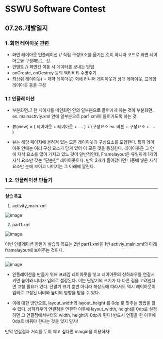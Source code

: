 # SSWU Software Contest
## 07.26.개발일지

### 1. 화면 레이아웃 관련 
- 화면 레이아웃 인플레이션 // 직접 구성요소를 옮기는 것이 아니라 코드로 화면 레이아웃을 구성해보는 것. 
- 인텐트 // 화면간 이동 시 데이터를 보내는 방법 
- onCreate, onDestroy 등의 액티비티 수명주기 
- 최상위 레이아웃( = 제약 레이아웃) 외에 리니어 레이아웃과 상대 레이아웃, 프레임 레이아웃 등을 구성 

### 1.1 인플레이션 

- 부분화면..? 한 페이지를 메인화면 안의 일부분으로 들어가게 하는 것이 부분화면.. 
  ex. mainactiviy.xml 안에 일부분으로 par1.xml이 들어가도록 하는 것. 
  
- 뷰(view) = ( 레이아웃 + 레이아웃 + .... ) + (구성요소 ex. 버튼 + 구성요소 + .... ) 
  
- 뷰는 해당 페이지에 올려져 있는 모든 레이아웃과 구성요소를 포함한다. 특히 레이아웃 안에는 여러 구성 요소가 담겨 있어 이 모든 것을 통칭한다. 레이아웃은 그 안에 자식 요소를 많이 가지고 있느 것이 일반적인데, Framelayout은 유일하게 1개의 자식 요소만 갖는 "단순한" 레이아웃이다. 만약 2개가 들어갔다면 나중에 넣은 자식 요소만 눈에 보이고 나머지는 그 아래에 깔린다. 

### 1.2. 인플레이션 만들기 

---

**실습 목표** 

1. activity_main.xml

![image](https://user-images.githubusercontent.com/65717358/126971788-fc953356-4352-4ff0-be59-a3da31c0a321.png)

2. part1.xml

![image](https://user-images.githubusercontent.com/65717358/126971900-6cd1807d-f225-41b4-9a78-58b5745a6a1c.png)

이번 인플레이션 만들기 실습의 목표는 2번 part1.xml을 1번 activiy_main.xml의 아래 framelayout에 보여주는 것이다. 

--- 

![image](https://user-images.githubusercontent.com/65717358/126969861-6f79a3aa-b9cc-481f-84ec-0c82da1cb25d.png)

- 인플레이션을 만들기 위해 프레임 레이아웃을 넣고 레이아웃의 상하좌우를 연결시키면 높이와 너비가 임의로 설정된다. 이는 단말기의 크기가 다 다른 점을 고려한다면 고칠 필요가 있다. 단말기 크기 뿐만 아니라 해상도에 따라서도 역시 레이아웃이 임의로 고정된 너비와 높이의 영향을 받을 수 있다. 

- 이에 대한 방안으로, layout_width와 layout_height 를 0dp 로 맞추는 방법을 할 수 있다. 상하좌우의 연결점을 연결한 이후에 layout_width, height를 0dp로 설정하면 그 연결점에서부터의 width, height가 0dp가 된다! 반드시 연결을 한 이후에 0dp로 바꿔야 한다는 것을 잊지 말자!

만약 연결점과 거리를 두어 떼고 싶다면 margin을 이용하자!
